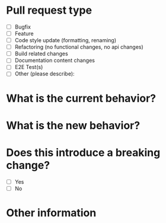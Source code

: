 # Pull request type

-   [ ] Bugfix
-   [ ] Feature
-   [ ] Code style update (formatting, renaming)
-   [ ] Refactoring (no functional changes, no api changes)
-   [ ] Build related changes
-   [ ] Documentation content changes
-   [ ] E2E Test(s)
-   [ ] Other (please describe):

# What is the current behavior?

# What is the new behavior?

# Does this introduce a breaking change?

-   [ ] Yes
-   [ ] No

# Other information
